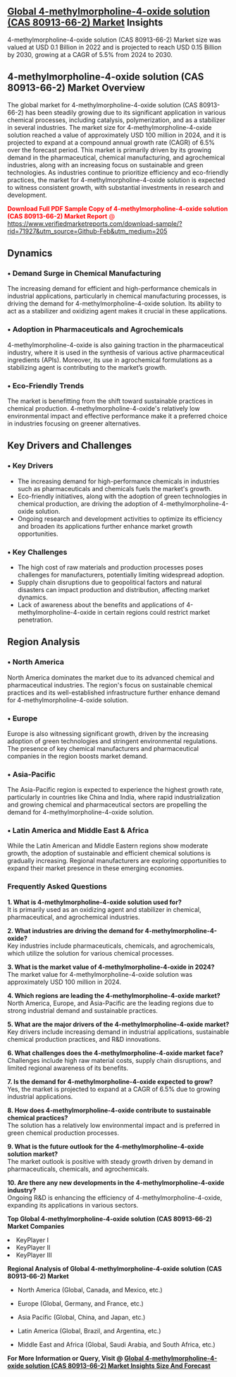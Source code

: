 <h2><a href="https://www.verifiedmarketreports.com/download-sample/?rid=71927&amp;utm_source=Github&amp;utm_medium=205" target="_blank">Global 4-methylmorpholine-4-oxide solution (CAS 80913-66-2) Market</a> Insights</h2><p>4-methylmorpholine-4-oxide solution (CAS 80913-66-2) Market size was valued at USD 0.1 Billion in 2022 and is projected to reach USD 0.15 Billion by 2030, growing at a CAGR of 5.5% from 2024 to 2030.</p><p> <h2>4-methylmorpholine-4-oxide solution (CAS 80913-66-2) Market Overview</h2> <p>The global market for 4-methylmorpholine-4-oxide solution (CAS 80913-66-2) has been steadily growing due to its significant application in various chemical processes, including catalysis, polymerization, and as a stabilizer in several industries. The market size for 4-methylmorpholine-4-oxide solution reached a value of approximately USD 100 million in 2024, and it is projected to expand at a compound annual growth rate (CAGR) of 6.5% over the forecast period. This market is primarily driven by its growing demand in the pharmaceutical, chemical manufacturing, and agrochemical industries, along with an increasing focus on sustainable and green technologies. As industries continue to prioritize efficiency and eco-friendly practices, the market for 4-methylmorpholine-4-oxide solution is expected to witness consistent growth, with substantial investments in research and development. <p><p><span class=""><span style="color: #ff0000;"><strong>Download Full PDF Sample Copy of 4-methylmorpholine-4-oxide solution (CAS 80913-66-2) Market Report</strong> @ </span><a href="https://www.verifiedmarketreports.com/download-sample/?rid=71927&amp;utm_source=Github-Feb&amp;utm_medium=205" target="_blank">https://www.verifiedmarketreports.com/download-sample/?rid=71927&amp;utm_source=Github-Feb&amp;utm_medium=205</a></span></p></p> <h2>Dynamics</h2> <h3>• Demand Surge in Chemical Manufacturing</h3> <p>The increasing demand for efficient and high-performance chemicals in industrial applications, particularly in chemical manufacturing processes, is driving the demand for 4-methylmorpholine-4-oxide solution. Its ability to act as a stabilizer and oxidizing agent makes it crucial in these applications.</p> <h3>• Adoption in Pharmaceuticals and Agrochemicals</h3> <p>4-methylmorpholine-4-oxide is also gaining traction in the pharmaceutical industry, where it is used in the synthesis of various active pharmaceutical ingredients (APIs). Moreover, its use in agrochemical formulations as a stabilizing agent is contributing to the market’s growth.</p> <h3>• Eco-Friendly Trends</h3> <p>The market is benefitting from the shift toward sustainable practices in chemical production. 4-methylmorpholine-4-oxide's relatively low environmental impact and effective performance make it a preferred choice in industries focusing on greener alternatives.</p> <h2>Key Drivers and Challenges</h2> <h3>• Key Drivers</h3> <ul> <li>The increasing demand for high-performance chemicals in industries such as pharmaceuticals and chemicals fuels the market's growth.</li> <li>Eco-friendly initiatives, along with the adoption of green technologies in chemical production, are driving the adoption of 4-methylmorpholine-4-oxide solution.</li> <li>Ongoing research and development activities to optimize its efficiency and broaden its applications further enhance market growth opportunities.</li> </ul> <h3>• Key Challenges</h3> <ul> <li>The high cost of raw materials and production processes poses challenges for manufacturers, potentially limiting widespread adoption.</li> <li>Supply chain disruptions due to geopolitical factors and natural disasters can impact production and distribution, affecting market dynamics.</li> <li>Lack of awareness about the benefits and applications of 4-methylmorpholine-4-oxide in certain regions could restrict market penetration.</li> </ul> <h2>Region Analysis</h2> <h3>• North America</h3> <p>North America dominates the market due to its advanced chemical and pharmaceutical industries. The region's focus on sustainable chemical practices and its well-established infrastructure further enhance demand for 4-methylmorpholine-4-oxide solution.</p> <h3>• Europe</h3> <p>Europe is also witnessing significant growth, driven by the increasing adoption of green technologies and stringent environmental regulations. The presence of key chemical manufacturers and pharmaceutical companies in the region boosts market demand.</p> <h3>• Asia-Pacific</h3> <p>The Asia-Pacific region is expected to experience the highest growth rate, particularly in countries like China and India, where rapid industrialization and growing chemical and pharmaceutical sectors are propelling the demand for 4-methylmorpholine-4-oxide solution.</p> <h3>• Latin America and Middle East & Africa</h3> <p>While the Latin American and Middle Eastern regions show moderate growth, the adoption of sustainable and efficient chemical solutions is gradually increasing. Regional manufacturers are exploring opportunities to expand their market presence in these emerging economies.</p> <h3>Frequently Asked Questions</h3> <p><strong>1. What is 4-methylmorpholine-4-oxide solution used for?</strong><br> It is primarily used as an oxidizing agent and stabilizer in chemical, pharmaceutical, and agrochemical industries.</p> <p><strong>2. What industries are driving the demand for 4-methylmorpholine-4-oxide?</strong><br> Key industries include pharmaceuticals, chemicals, and agrochemicals, which utilize the solution for various chemical processes.</p> <p><strong>3. What is the market value of 4-methylmorpholine-4-oxide in 2024?</strong><br> The market value for 4-methylmorpholine-4-oxide solution was approximately USD 100 million in 2024.</p> <p><strong>4. Which regions are leading the 4-methylmorpholine-4-oxide market?</strong><br> North America, Europe, and Asia-Pacific are the leading regions due to strong industrial demand and sustainable practices.</p> <p><strong>5. What are the major drivers of the 4-methylmorpholine-4-oxide market?</strong><br> Key drivers include increasing demand in industrial applications, sustainable chemical production practices, and R&D innovations.</p> <p><strong>6. What challenges does the 4-methylmorpholine-4-oxide market face?</strong><br> Challenges include high raw material costs, supply chain disruptions, and limited regional awareness of its benefits.</p> <p><strong>7. Is the demand for 4-methylmorpholine-4-oxide expected to grow?</strong><br> Yes, the market is projected to expand at a CAGR of 6.5% due to growing industrial applications.</p> <p><strong>8. How does 4-methylmorpholine-4-oxide contribute to sustainable chemical practices?</strong><br> The solution has a relatively low environmental impact and is preferred in green chemical production processes.</p> <p><strong>9. What is the future outlook for the 4-methylmorpholine-4-oxide solution market?</strong><br> The market outlook is positive with steady growth driven by demand in pharmaceuticals, chemicals, and agrochemicals.</p> <p><strong>10. Are there any new developments in the 4-methylmorpholine-4-oxide industry?</strong><br> Ongoing R&D is enhancing the efficiency of 4-methylmorpholine-4-oxide, expanding its applications in various sectors.</p> </p><p><strong>Top Global 4-methylmorpholine-4-oxide solution (CAS 80913-66-2) Market Companies</strong></p><div data-test-id=""><p><li>KeyPlayer I</li><li> KeyPlayer II</li><li> KeyPlayer III</li></p><div><strong>Regional Analysis of&nbsp;Global 4-methylmorpholine-4-oxide solution (CAS 80913-66-2) Market</strong></div><ul><li dir="ltr"><p dir="ltr">North America&nbsp;(Global, Canada, and Mexico, etc.)</p></li><li dir="ltr"><p dir="ltr">Europe (Global, Germany, and France, etc.)</p></li><li dir="ltr"><p dir="ltr">Asia Pacific&nbsp;(Global, China, and Japan, etc.)</p></li><li dir="ltr"><p dir="ltr">Latin America&nbsp;(Global, Brazil, and Argentina, etc.)</p></li><li dir="ltr">Middle East and Africa&nbsp;(Global, Saudi Arabia, and South Africa, etc.)</li></ul><p><strong>For More Information or Query, Visit @&nbsp;</strong><strong><a href="https://www.verifiedmarketreports.com/product/4-methylmorpholine-4-oxide-solution-cas-80913-66-2-market-insights-2019-global-and-chinese-analysis-and-forecast-to-2024/?utm_source=Github&amp;utm_medium=205" target="_blank">Global 4-methylmorpholine-4-oxide solution (CAS 80913-66-2) Market Insights Size And Forecast</a></strong></p></div>
